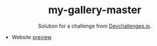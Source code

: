 <!-- Please update value in the {}  -->

<h1 align="center">
my-gallery-master
</h1>

<div align="center">
   Solution for a challenge from  <a href="http://devchallenges.io" target="_blank">Devchallenges.io</a>.
</div>



- Website [preview](https://shahshan20.github.io/my-gallery-master/my-gallery-master/index.html)

